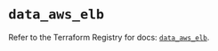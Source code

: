 # `data_aws_elb`

Refer to the Terraform Registry for docs: [`data_aws_elb`](https://registry.terraform.io/providers/hashicorp/aws/6.5.0/docs/data-sources/elb).
